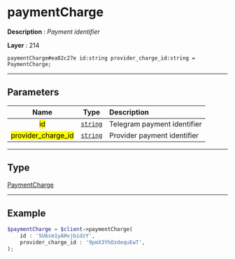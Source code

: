 # paymentCharge

**Description** : *Payment identifier*

**Layer** : 214

```tl
paymentCharge#ea02c27e id:string provider_charge_id:string = PaymentCharge;
```

---

## Parameters

| Name | Type | Description |
| :---: | :---: | :--- |
| <mark>id</mark> | [`string`](type/string) | Telegram payment identifier |
| <mark>provider_charge_id</mark> | [`string`](type/string) | Provider payment identifier |

---

## Type

[PaymentCharge](type/PaymentCharge)

---

## Example

```php
$paymentCharge = $client->paymentCharge(
	id : '5U6sm1yAHvjbidzY',
	provider_charge_id : '9pmX3YhOzdequEwT',
);
```